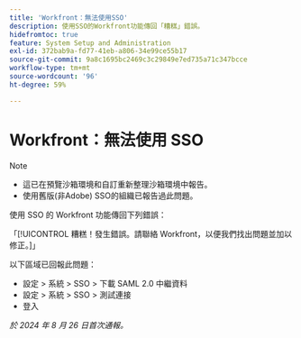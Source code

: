 ```yaml
---
title: 'Workfront：無法使用SSO'
description: 使用SSO的Workfront功能傳回「糟糕」錯誤。
hidefromtoc: true
feature: System Setup and Administration
exl-id: 372bab9a-fd77-41eb-a806-34e99ce55b17
source-git-commit: 9a8c1695bc2469c3c29849e7ed735a71c347bcce
workflow-type: tm+mt
source-wordcount: '96'
ht-degree: 59%

---
```


# Workfront：無法使用 SSO

>[!NOTE]
>
>* 這已在預覽沙箱環境和自訂重新整理沙箱環境中報告。
>* 使用舊版(非Adobe) SSO的組織已報告過此問題。

使用 SSO 的 Workfront 功能傳回下列錯誤：

「[!UICONTROL 糟糕！發生錯誤。請聯絡 Workfront，以便我們找出問題並加以修正。]」

以下區域已回報此問題：

* 設定 > 系統 > SSO > 下載 SAML 2.0 中繼資料
* 設定 > 系統 > SSO > 測試連接
* 登入

_於 2024 年 8 月 26 日首次通報。_
